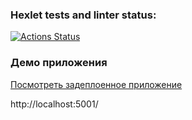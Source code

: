 ### Hexlet tests and linter status:
[![Actions Status](https://github.com/Snbit1/frontend-project-12/actions/workflows/hexlet-check.yml/badge.svg)](https://github.com/Snbit1/frontend-project-12/actions)


### Демо приложения
[Посмотреть задеплоенное приложение](https://frontend-project-12-marp.onrender.com)

http://localhost:5001/